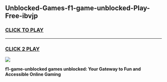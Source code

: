 
## Unblocked-Games-f1-game-unblocked-Play-Free-ibvjp
<h3>
<a href="https://premium76.site?title=f1-game-unblocked&ref=18A1">CLICK TO PLAY</a></h3>
<hr>

<h3>
<a href="https://premium76.site?title=f1-game-unblocked&ref=18A1">CLICK 2 PLAY</a>
  
</h3>

<a href="https://premium76.site?title=f1-game-unblocked&ref=18A1"><img src="https://clearcache.store/games.png"></a>


**f1-game-unblocked games unblocked: Your Gateway to Fun and Accessible Online Gaming**
